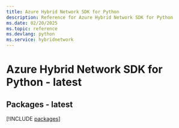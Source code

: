 ```yaml
---
title: Azure Hybrid Network SDK for Python
description: Reference for Azure Hybrid Network SDK for Python
ms.date: 02/20/2025
ms.topic: reference
ms.devlang: python
ms.service: hybridnetwork
---
```

# Azure Hybrid Network SDK for Python - latest
## Packages - latest
[!INCLUDE [packages](hybrid-network-index.md)]